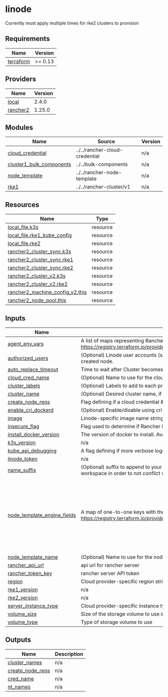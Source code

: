 # linode

Currently must apply multiple times for rke2 clusters to provision

<!-- BEGINNING OF PRE-COMMIT-TERRAFORM DOCS HOOK -->
## Requirements

| Name | Version |
|------|---------|
| <a name="requirement_terraform"></a> [terraform](#requirement\_terraform) | >= 0.13 |

## Providers

| Name | Version |
|------|---------|
| <a name="provider_local"></a> [local](#provider\_local) | 2.4.0 |
| <a name="provider_rancher2"></a> [rancher2](#provider\_rancher2) | 1.25.0 |

## Modules

| Name | Source | Version |
|------|--------|---------|
| <a name="module_cloud_credential"></a> [cloud\_credential](#module\_cloud\_credential) | ../../rancher-cloud-credential | n/a |
| <a name="module_cluster1_bulk_components"></a> [cluster1\_bulk\_components](#module\_cluster1\_bulk\_components) | ../../bulk-components | n/a |
| <a name="module_node_template"></a> [node\_template](#module\_node\_template) | ../../rancher-node-template | n/a |
| <a name="module_rke1"></a> [rke1](#module\_rke1) | ../../rancher-cluster/v1 | n/a |

## Resources

| Name | Type |
|------|------|
| [local_file.k3s](https://registry.terraform.io/providers/hashicorp/local/latest/docs/resources/file) | resource |
| [local_file.rke1_kube_config](https://registry.terraform.io/providers/hashicorp/local/latest/docs/resources/file) | resource |
| [local_file.rke2](https://registry.terraform.io/providers/hashicorp/local/latest/docs/resources/file) | resource |
| [rancher2_cluster_sync.k3s](https://registry.terraform.io/providers/rancher/rancher2/latest/docs/resources/cluster_sync) | resource |
| [rancher2_cluster_sync.rke1](https://registry.terraform.io/providers/rancher/rancher2/latest/docs/resources/cluster_sync) | resource |
| [rancher2_cluster_sync.rke2](https://registry.terraform.io/providers/rancher/rancher2/latest/docs/resources/cluster_sync) | resource |
| [rancher2_cluster_v2.k3s](https://registry.terraform.io/providers/rancher/rancher2/latest/docs/resources/cluster_v2) | resource |
| [rancher2_cluster_v2.rke2](https://registry.terraform.io/providers/rancher/rancher2/latest/docs/resources/cluster_v2) | resource |
| [rancher2_machine_config_v2.this](https://registry.terraform.io/providers/rancher/rancher2/latest/docs/resources/machine_config_v2) | resource |
| [rancher2_node_pool.this](https://registry.terraform.io/providers/rancher/rancher2/latest/docs/resources/node_pool) | resource |

## Inputs

| Name | Description | Type | Default | Required |
|------|-------------|------|---------|:--------:|
| <a name="input_agent_env_vars"></a> [agent\_env\_vars](#input\_agent\_env\_vars) | A list of maps representing Rancher agent environment variables: https://registry.terraform.io/providers/rancher/rancher2/latest/docs/resources/cluster#agent_env_vars | `list(map(string))` | `null` | no |
| <a name="input_authorized_users"></a> [authorized\_users](#input\_authorized\_users) | (Optional) Linode user accounts (seperated by commas) whose Linode SSH keys will be permitted root access to the created node. | `string` | `null` | no |
| <a name="input_auto_replace_timeout"></a> [auto\_replace\_timeout](#input\_auto\_replace\_timeout) | Time to wait after Cluster becomes Active before deleting nodes that are unreachable | `number` | `null` | no |
| <a name="input_cloud_cred_name"></a> [cloud\_cred\_name](#input\_cloud\_cred\_name) | (Optional) Name to use for the cloud credential. | `string` | `""` | no |
| <a name="input_cluster_labels"></a> [cluster\_labels](#input\_cluster\_labels) | (Optional) Labels to add to each provisioned cluster | `map(any)` | `{}` | no |
| <a name="input_cluster_name"></a> [cluster\_name](#input\_cluster\_name) | (Optional) Desired cluster name, if not set then one will be generated | `string` | `""` | no |
| <a name="input_create_node_reqs"></a> [create\_node\_reqs](#input\_create\_node\_reqs) | Flag defining if a cloud credential & node template should be created on tf apply. Useful for scripting purposes | `bool` | `true` | no |
| <a name="input_enable_cri_dockerd"></a> [enable\_cri\_dockerd](#input\_enable\_cri\_dockerd) | (Optional) Enable/disable using cri-dockerd | `bool` | `false` | no |
| <a name="input_image"></a> [image](#input\_image) | Linode-specific image name string | `string` | `"linode/ubuntu18.04"` | no |
| <a name="input_insecure_flag"></a> [insecure\_flag](#input\_insecure\_flag) | Flag used to determine if Rancher is using self-signed invalid certs (using a private CA) | `bool` | `false` | no |
| <a name="input_install_docker_version"></a> [install\_docker\_version](#input\_install\_docker\_version) | The version of docker to install. Available docker versions can be found at: https://github.com/rancher/install-docker | `string` | `"20.10"` | no |
| <a name="input_k3s_version"></a> [k3s\_version](#input\_k3s\_version) | n/a | `any` | n/a | yes |
| <a name="input_kube_api_debugging"></a> [kube\_api\_debugging](#input\_kube\_api\_debugging) | A flag defining if more verbose logging should be enabled for the kube\_api service | `bool` | `false` | no |
| <a name="input_linode_token"></a> [linode\_token](#input\_linode\_token) | n/a | `string` | `null` | no |
| <a name="input_name_suffix"></a> [name\_suffix](#input\_name\_suffix) | (Optional) suffix to append to your cloud credential, node template and node pool names. This must be unique per-workspace in order to not conflict with any resources | `string` | `""` | no |
| <a name="input_node_template_engine_fields"></a> [node\_template\_engine\_fields](#input\_node\_template\_engine\_fields) | A map of one-to-one keys with the various engine settings available on the `rancher2_node_template` resource: https://registry.terraform.io/providers/rancher/rancher2/latest/docs/resources/node_template#engine_storage_driver | <pre>object({<br>    engine_env               = optional(map(string), null)<br>    engine_insecure_registry = optional(list(string), null)<br>    engine_install_url       = optional(string, null)<br>    engine_label             = optional(map(string), null)<br>    engine_opt               = optional(map(string), null)<br>    engine_registry_mirror   = optional(list(string), null)<br>    engine_storage_driver    = optional(string, null)<br>  })</pre> | `null` | no |
| <a name="input_node_template_name"></a> [node\_template\_name](#input\_node\_template\_name) | (Optional) Name to use for the node template. | `string` | `""` | no |
| <a name="input_rancher_api_url"></a> [rancher\_api\_url](#input\_rancher\_api\_url) | api url for rancher server | `string` | n/a | yes |
| <a name="input_rancher_token_key"></a> [rancher\_token\_key](#input\_rancher\_token\_key) | rancher server API token | `string` | n/a | yes |
| <a name="input_region"></a> [region](#input\_region) | Cloud provider-specific region string. Defaults to an AWS-specific region | `string` | `"us-west-1"` | no |
| <a name="input_rke1_version"></a> [rke1\_version](#input\_rke1\_version) | n/a | `any` | n/a | yes |
| <a name="input_rke2_version"></a> [rke2\_version](#input\_rke2\_version) | n/a | `any` | n/a | yes |
| <a name="input_server_instance_type"></a> [server\_instance\_type](#input\_server\_instance\_type) | Cloud provider-specific instance type string to use for rke1 server | `string` | n/a | yes |
| <a name="input_volume_size"></a> [volume\_size](#input\_volume\_size) | Size of the storage volume to use in GB | `string` | `"32"` | no |
| <a name="input_volume_type"></a> [volume\_type](#input\_volume\_type) | Type of storage volume to use | `string` | `"gp2"` | no |

## Outputs

| Name | Description |
|------|-------------|
| <a name="output_cluster_names"></a> [cluster\_names](#output\_cluster\_names) | n/a |
| <a name="output_create_node_reqs"></a> [create\_node\_reqs](#output\_create\_node\_reqs) | n/a |
| <a name="output_cred_name"></a> [cred\_name](#output\_cred\_name) | n/a |
| <a name="output_nt_names"></a> [nt\_names](#output\_nt\_names) | n/a |
<!-- END OF PRE-COMMIT-TERRAFORM DOCS HOOK -->
